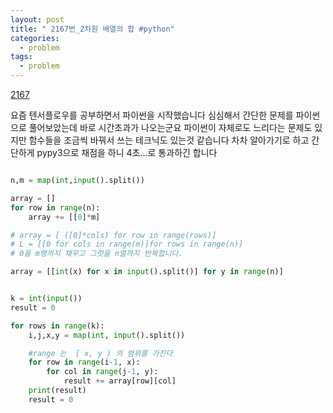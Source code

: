 ```yaml
---
layout: post
title: " 2167번_2차원 배열의 합 #python"
categories:
  - problem
tags:
  - problem
---
```


[2167](https://www.acmicpc.net/problem/2167)

요즘 텐서플로우를 공부하면서 파이썬을 시작했습니다
심심해서 간단한 문제를 파이썬으로 풀어보았는데 바로 시간초과가 나오는군요
파이썬이 자체로도 느리다는 문제도 있지만 함수들을 조금씩 바꿔서 쓰는 테크닉도 있는것 같습니다
차차 알아가기로 하고 간단하게  pypy3으로 채점을 하니 4초...로 통과하긴 합니다

```python

n,m = map(int,input().split())

array = []
for row in range(n):
    array += [[0]*m]

# array = [ ([0]*cols) for row in range(rows)]
# L = [[0 for cols in range(m)]for rows in range(n)]
# 0을 m행까지 채우고 그럿을 n열까지 반복합니다.

array = [[int(x) for x in input().split()] for y in range(n)]


k = int(input())
result = 0

for rows in range(k):
    i,j,x,y = map(int, input().split())

    #range 는  [ x, y ) 의 범위를 가진다
    for row in range(i-1, x):
        for col in range(j-1, y):
            result += array[row][col]
    print(result)
    result = 0

```
